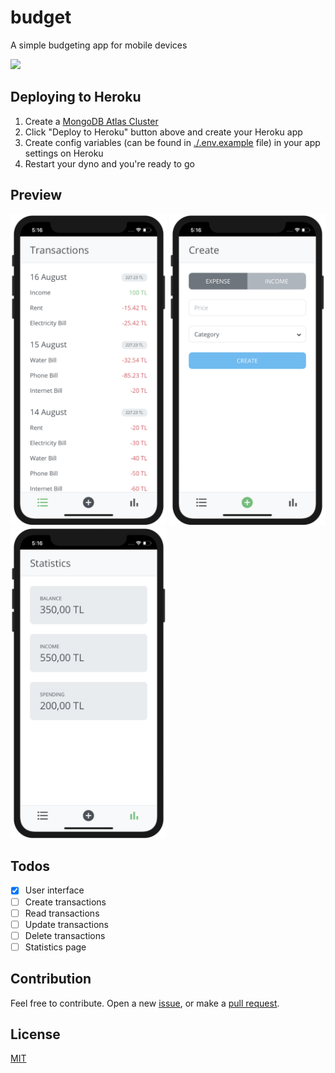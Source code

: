 # budget

A simple budgeting app for mobile devices

[![](https://www.herokucdn.com/deploy/button.svg)](https://www.heroku.com/deploy/?template=https://github.com/ozgrozer/budget)

## Deploying to Heroku

1. Create a [MongoDB Atlas Cluster](https://www.mongodb.com/cloud)
2. Click "Deploy to Heroku" button above and create your Heroku app
3. Create config variables (can be found in [./.env.example](.env.example) file) in your app settings on Heroku
4. Restart your dyno and you're ready to go

## Preview

<img src="./preview/transactions.png" alt="" width="250" /> <img src="./preview/create.png" alt="" width="250" /> <img src="./preview/statistics.png" alt="" width="250" />

## Todos

- [x] User interface
- [ ] Create transactions
- [ ] Read transactions
- [ ] Update transactions
- [ ] Delete transactions
- [ ] Statistics page

## Contribution

Feel free to contribute. Open a new [issue](https://github.com/ozgrozer/budget/issues), or make a [pull request](https://github.com/ozgrozer/budget/pulls).

## License

[MIT](license)
